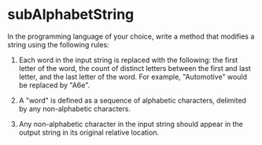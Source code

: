 # subAlphabetString

In the programming language of your choice, write a method that modifies a string using the following rules:

1. Each word in the input string is replaced with the following: the first letter of the word, the count of distinct letters between the first and last letter, and the last letter of the word. For example, "Automotive" would be replaced by "A6e".

2. A "word" is defined as a sequence of alphabetic characters, delimited by any non-alphabetic characters.

3. Any non-alphabetic character in the input string should appear in the output string in its original relative location.
